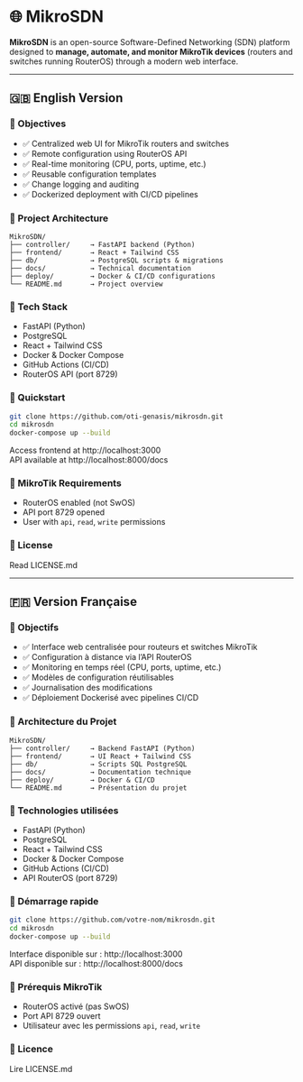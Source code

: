 
# 🌐 MikroSDN

**MikroSDN** is an open-source Software-Defined Networking (SDN) platform designed to **manage, automate, and monitor MikroTik devices** (routers and switches running RouterOS) through a modern web interface.

---

## 🇬🇧 English Version

### 🎯 Objectives

- ✅ Centralized web UI for MikroTik routers and switches  
- ✅ Remote configuration using RouterOS API  
- ✅ Real-time monitoring (CPU, ports, uptime, etc.)  
- ✅ Reusable configuration templates  
- ✅ Change logging and auditing  
- ✅ Dockerized deployment with CI/CD pipelines

### 🧱 Project Architecture

```
MikroSDN/
├── controller/     → FastAPI backend (Python)
├── frontend/       → React + Tailwind CSS
├── db/             → PostgreSQL scripts & migrations
├── docs/           → Technical documentation
├── deploy/         → Docker & CI/CD configurations
└── README.md       → Project overview
```

### 🔌 Tech Stack

- FastAPI (Python)  
- PostgreSQL  
- React + Tailwind CSS  
- Docker & Docker Compose  
- GitHub Actions (CI/CD)  
- RouterOS API (port 8729)

### 🚀 Quickstart

```bash
git clone https://github.com/oti-genasis/mikrosdn.git
cd mikrosdn
docker-compose up --build
```

Access frontend at http://localhost:3000  
API available at http://localhost:8000/docs

### 🔐 MikroTik Requirements

- RouterOS enabled (not SwOS)  
- API port 8729 opened  
- User with `api`, `read`, `write` permissions

### 📜 License

Read LICENSE.md

---

## 🇫🇷 Version Française

### 🎯 Objectifs

- ✅ Interface web centralisée pour routeurs et switches MikroTik  
- ✅ Configuration à distance via l’API RouterOS  
- ✅ Monitoring en temps réel (CPU, ports, uptime, etc.)  
- ✅ Modèles de configuration réutilisables  
- ✅ Journalisation des modifications  
- ✅ Déploiement Dockerisé avec pipelines CI/CD

### 🧱 Architecture du Projet

```
MikroSDN/
├── controller/     → Backend FastAPI (Python)
├── frontend/       → UI React + Tailwind CSS
├── db/             → Scripts SQL PostgreSQL
├── docs/           → Documentation technique
├── deploy/         → Docker & CI/CD
└── README.md       → Présentation du projet
```

### 🔌 Technologies utilisées

- FastAPI (Python)  
- PostgreSQL  
- React + Tailwind CSS  
- Docker & Docker Compose  
- GitHub Actions (CI/CD)  
- API RouterOS (port 8729)

### 🚀 Démarrage rapide

```bash
git clone https://github.com/votre-nom/mikrosdn.git
cd mikrosdn
docker-compose up --build
```

Interface disponible sur : http://localhost:3000  
API disponible sur : http://localhost:8000/docs

### 🔐 Prérequis MikroTik

- RouterOS activé (pas SwOS)  
- Port API 8729 ouvert  
- Utilisateur avec les permissions `api`, `read`, `write`

### 📜 Licence

Lire LICENSE.md
